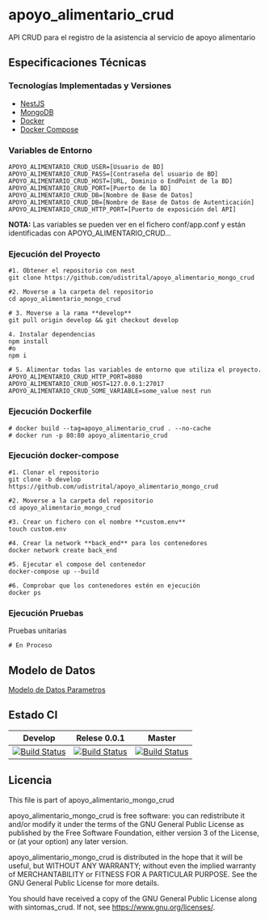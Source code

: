 # apoyo_alimentario_crud

API CRUD para el registro de la asistencia al servicio de apoyo alimentario 

## Especificaciones Técnicas

### Tecnologías Implementadas y Versiones
* [NestJS](https://github.com/nestjs/nest)
* [MongoDB](https://github.com/mongodb/mongo)
* [Docker](https://docs.docker.com/engine/install/ubuntu/)
* [Docker Compose](https://docs.docker.com/compose/)

### Variables de Entorno
```shell
APOYO_ALIMENTARIO_CRUD_USER=[Usuario de BD]
APOYO_ALIMENTARIO_CRUD_PASS=[Contraseña del usuario de BD]
APOYO_ALIMENTARIO_CRUD_HOST=[URL, Dominio o EndPoint de la BD]
APOYO_ALIMENTARIO_CRUD_PORT=[Puerto de la BD]
APOYO_ALIMENTARIO_CRUD_DB=[Nombre de Base de Datos]
APOYO_ALIMENTARIO_CRUD_DB=[Nombre de Base de Datos de Autenticación]
APOYO_ALIMENTARIO_CRUD_HTTP_PORT=[Puerto de exposición del API]
```
**NOTA:** Las variables se pueden ver en el fichero conf/app.conf y están identificadas con APOYO_ALIMENTARIO_CRUD...

### Ejecución del Proyecto
```shell
#1. Obtener el repositorio con nest
git clone https://github.com/udistrital/apoyo_alimentario_mongo_crud

#2. Moverse a la carpeta del repositorio
cd apoyo_alimentario_mongo_crud

# 3. Moverse a la rama **develop**
git pull origin develop && git checkout develop

4. Instalar dependencias
npm install 
#o
npm i

# 5. Alimentar todas las variables de entorno que utiliza el proyecto.
APOYO_ALIMENTARIO_CRUD_HTTP_PORT=8080 
APOYO_ALIMENTARIO_CRUD_HOST=127.0.0.1:27017 APOYO_ALIMENTARIO_CRUD_SOME_VARIABLE=some_value nest run
```
### Ejecución Dockerfile
```shell
# docker build --tag=apoyo_alimentario_crud . --no-cache
# docker run -p 80:80 apoyo_alimentario_crud
```

### Ejecución docker-compose
```shell
#1. Clonar el repositorio
git clone -b develop https://github.com/udistrital/apoyo_alimentario_mongo_crud

#2. Moverse a la carpeta del repositorio
cd apoyo_alimentario_mongo_crud

#3. Crear un fichero con el nombre **custom.env**
touch custom.env

#4. Crear la network **back_end** para los contenedores
docker network create back_end

#5. Ejecutar el compose del contenedor
docker-compose up --build

#6. Comprobar que los contenedores estén en ejecución
docker ps
```

### Ejecución Pruebas

Pruebas unitarias
```shell
# En Proceso
```

## Modelo de Datos
[Modelo de Datos Parametros](/database/sintomas_crud.png)

## Estado CI

| Develop | Relese 0.0.1 | Master |
| -- | -- | -- |
| [![Build Status](https://hubci.portaloas.udistrital.edu.co/api/badges/udistrital/sintomas_crud/status.svg?ref=refs/heads/develop)](https://hubci.portaloas.udistrital.edu.co/udistrital/sintomas_crud) | [![Build Status](https://hubci.portaloas.udistrital.edu.co/api/badges/udistrital/sintomas_crud/status.svg?ref=refs/heads/release/0.0.1)](https://hubci.portaloas.udistrital.edu.co/udistrital/sintomas_crud) |  [![Build Status](https://hubci.portaloas.udistrital.edu.co/api/badges/udistrital/sintomas_crud/status.svg)](https://hubci.portaloas.udistrital.edu.co/udistrital/sintomas_crud) |


## Licencia

This file is part of apoyo_alimentario_mongo_crud

apoyo_alimentario_mongo_crud is free software: you can redistribute it and/or modify it under the terms of the GNU General Public License as published by the Free Software Foundation, either version 3 of the License, or (at your option) any later version.

 apoyo_alimentario_mongo_crud is distributed in the hope that it will be useful, but WITHOUT ANY WARRANTY; without even the implied warranty of MERCHANTABILITY or FITNESS FOR A PARTICULAR PURPOSE. See the GNU General Public License for more details.

You should have received a copy of the GNU General Public License along with sintomas_crud. If not, see https://www.gnu.org/licenses/.
